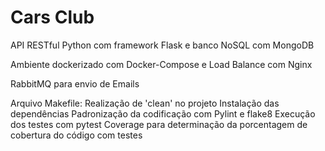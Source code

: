 # Cars Club
API RESTful Python com framework Flask e banco NoSQL com MongoDB

Ambiente dockerizado com Docker-Compose e Load Balance com Nginx

RabbitMQ para envio de Emails

Arquivo Makefile:
    Realização de 'clean' no projeto
    Instalação das dependências
    Padronização da codificação com Pylint e flake8
    Execução dos testes com pytest 
    Coverage para determinação da porcentagem de cobertura do código com testes